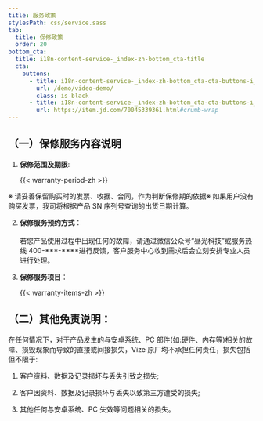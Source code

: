 ```yaml
---
title: 服务政策
stylesPath: css/service.sass
tab:
  title: 保修政策
  order: 20
bottom_cta:
  title: i18n-content-service-_index-zh-bottom_cta-title
  cta:
    buttons:
      - title: i18n-content-service-_index-zh-bottom_cta-cta-buttons-i_0-title
        url: /demo/video-demo/
        class: is-black
      - title: i18n-content-service-_index-zh-bottom_cta-cta-buttons-i_1-title
        url: https://item.jd.com/70045339361.html#crumb-wrap
---
```


## （一）保修服务内容说明

1. **保修范围及期限**:


    {{< warranty-period-zh >}}

※ 请妥善保留购买时的发票、收据、合同，作为判断保修期的依据※ 如果用户没有购买发票，我司将根据产品 SN 序列号查询的出货日期计算。

2. **保修服务预约方式**：
   <br />
   <br />
   若您产品使用过程中出现任何的故障，请通过微信公众号“昼光科技”或服务热线 400-**\*-\*\***进行反馈，客户服务中心收到需求后会立刻安排专业人员进行处理。

3. **保修服务项目**：


    {{< warranty-items-zh >}}

## （二）其他免责说明：

在任何情况下，对于产品发生的与安卓系统、PC 部件(如:硬件、内存等)相关的故障、损毁现象而导致的直接或间接损失，Vize 原厂均不承担任何责任，损失包括但不限于:

1. 客户资料、数据及记录损坏与丢失引致之损失;

2. 客户因资料、数据及记录损坏与丢失以致第三方遭受的损失;

3. 其他任何与安卓系统、PC 失效等问题相关的损失。

